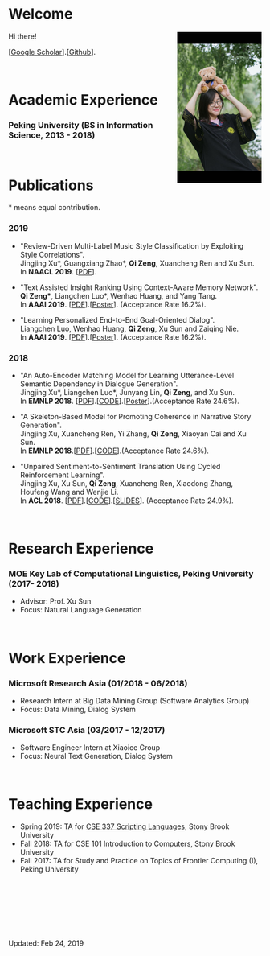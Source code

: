 

# Welcome

<img src="/images/pku_graduation.jpeg" class="floatpic" align = "right" height="300">

Hi there! 


[[Google Scholar](https://scholar.google.com/citations?user=lOEEhwgAAAAJ&hl=zh-CN)].[[Github](https://github.com/pkuzengqi)].

<br>

# Academic Experience

### Peking University (BS in Information Science, 2013 - 2018)



<br>

# Publications




\* means equal contribution.

### 2019

- "Review-Driven Multi-Label Music Style Classification by Exploiting Style Correlations". <br>
  Jingjing Xu\*, Guangxiang Zhao\*, **Qi Zeng**, Xuancheng Ren and Xu Sun.<br>
  In **NAACL 2019**. [[PDF](https://arxiv.org/pdf/1808.07604.pdf)].


- "Text Assisted Insight Ranking Using Context-Aware Memory Network". <br>
  **Qi Zeng\***, Liangchen Luo\*, Wenhao Huang, and Yang Tang. <br>
  In **AAAI 2019**. [[PDF](https://arxiv.org/pdf/1811.05563.pdf)].[[Poster](/files/AAAI19-insight-poster.pdf)].  (Acceptance Rate 16.2%).

- "Learning Personalized End-to-End Goal-Oriented Dialog". <br>
  Liangchen Luo, Wenhao Huang, **Qi Zeng**, Xu Sun and Zaiqing Nie. <br>
  In **AAAI 2019**. [[PDF](https://arxiv.org/pdf/1811.04604.pdf)].[[Poster](/files/AAAI19-personalized-poster.pdf)]. (Acceptance Rate 16.2%).

### 2018

- "An Auto-Encoder Matching Model for Learning Utterance-Level Semantic Dependency in Dialogue Generation". <br>
  Jingjing Xu\*, Liangchen Luo\*, Junyang Lin, **Qi Zeng**, and Xu Sun. <br>
  In **EMNLP 2018**. [[PDF](http://aclweb.org/anthology/D18-1075)].[[CODE](https://github.com/lancopku/AMM)].[[Poster](/files/EMNLP18-AEM-poster.pdf)].(Acceptance Rate 24.6%).

- "A Skeleton-Based Model for Promoting Coherence in Narrative Story Generation". <br>
  Jingjing Xu, Xuancheng Ren, Yi Zhang, **Qi Zeng**, Xiaoyan Cai and Xu Sun. <br>
  In **EMNLP 2018**.[[PDF](http://aclweb.org/anthology/D18-1462)].[[CODE](https://github.com/lancopku/Skeleton-Based-Generation-Model)].(Acceptance Rate 24.6%).

- "Unpaired Sentiment-to-Sentiment Translation Using Cycled Reinforcement Learning". <br>
  Jingjing Xu, Xu Sun, **Qi Zeng**, Xuancheng Ren, Xiaodong Zhang, Houfeng Wang and Wenjie Li. <br>
  In **ACL 2018**. [[PDF](http://aclweb.org/anthology/P18-1090)].[[CODE](https://github.com/lancopku/Unpaired-Sentiment-Translation)].[[SLIDES](/files/ACL2018.pdf)]. (Acceptance Rate 24.9%).

<!---
### Unpublished Manuscripts 
--->



<br>




# Research Experience

### MOE Key Lab of Computational Linguistics, Peking University (2017-  2018)
  - Advisor: Prof. Xu Sun
  - Focus: Natural Language Generation



<br>

# Work Experience



### Microsoft Research Asia (01/2018 - 06/2018)
  - Research Intern at Big Data Mining Group (Software Analytics Group)
  - Focus: Data Mining, Dialog System


### Microsoft STC Asia (03/2017 - 12/2017)
  - Software Engineer Intern at Xiaoice Group
  - Focus: Neural Text Generation, Dialog System

[AcWing]: http://acwing.com


<br>

# Teaching Experience
  - Spring 2019: TA for [CSE 337 Scripting Languages](https://www3.cs.stonybrook.edu/~ckane/cse337/), Stony Brook University
  - Fall 2018: TA for CSE 101 Introduction to Computers, Stony Brook University
  - Fall 2017: TA for Study and Practice on Topics of Frontier Computing (I), Peking University


<br>
<br>
<br>
<br>
<br>
<br>

Updated: Feb 24, 2019

